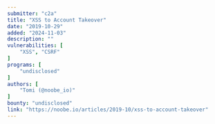 ```yaml
---
submitter: "c2a"
title: "XSS to Account Takeover"
date: "2019-10-29"
added: "2024-11-03"
description: ""
vulnerabilities: [
    "XSS", "CSRF"
]
programs: [
    "undisclosed"
]
authors: [
    "Tomi (@noobe_io)"
]
bounty: "undisclosed"
link: "https://noobe.io/articles/2019-10/xss-to-account-takeover"
---
```




